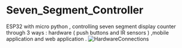 # Seven_Segment_Controller
ESP32 with micro python , controlling seven segment display counter through 3 ways : hardware ( push buttons and IR sensors ) ,mobile application and web application .
![HardwareConnections](https://www.mediafire.com/view/mawfqw8ajcausx0/Project_photo.jpeg/file)
